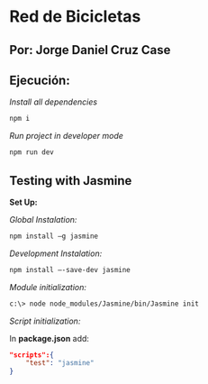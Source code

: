 # Red de Bicicletas
## Por: **Jorge Daniel Cruz Case** 


## Ejecución:
*Install all dependencies*
``` bash
npm i
``` 

*Run project in developer mode*
``` bash
npm run dev
```


## Testing with Jasmine
**Set Up:** 

*Global Instalation:*
``` bash
npm install –g jasmine
```

*Development Instalation:*
``` bash
npm install –-save-dev jasmine
```

*Module initialization:*
``` bash
c:\> node node_modules/Jasmine/bin/Jasmine init 
```

*Script initialization:* 

In **package.json** add: 
``` json
"scripts":{
    "test": "jasmine"
}
```

